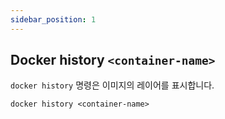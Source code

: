 ```yaml
---
sidebar_position: 1
---
```


## Docker history `<container-name>`

`docker history` 명령은 이미지의 레이어를 표시합니다.

```shell
docker history <container-name>
```


